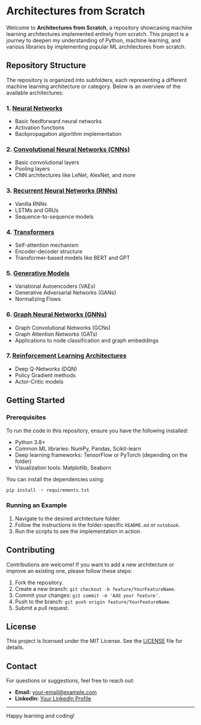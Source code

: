 # Architectures from Scratch

Welcome to **Architectures from Scratch**, a repository showcasing machine learning architectures implemented entirely from scratch. This project is a journey to deepen my understanding of Python, machine learning, and various libraries by implementing popular ML architectures from scratch.

## Repository Structure

The repository is organized into subfolders, each representing a different machine learning architecture or category. Below is an overview of the available architectures:

### 1. [Neural Networks](./neural_networks/)
- Basic feedforward neural networks
- Activation functions
- Backpropagation algorithm implementation

### 2. [Convolutional Neural Networks (CNNs)](./cnns/)
- Basic convolutional layers
- Pooling layers
- CNN architectures like LeNet, AlexNet, and more

### 3. [Recurrent Neural Networks (RNNs)](./rnns/)
- Vanilla RNNs
- LSTMs and GRUs
- Sequence-to-sequence models

### 4. [Transformers](./transformers/)
- Self-attention mechanism
- Encoder-decoder structure
- Transformer-based models like BERT and GPT

### 5. [Generative Models](./generative_models/)
- Variational Autoencoders (VAEs)
- Generative Adversarial Networks (GANs)
- Normalizing Flows

### 6. [Graph Neural Networks (GNNs)](./gnns/)
- Graph Convolutional Networks (GCNs)
- Graph Attention Networks (GATs)
- Applications to node classification and graph embeddings

### 7. [Reinforcement Learning Architectures](./reinforcement_learning/)
- Deep Q-Networks (DQN)
- Policy Gradient methods
- Actor-Critic models

## Getting Started

### Prerequisites

To run the code in this repository, ensure you have the following installed:

- Python 3.8+
- Common ML libraries: NumPy, Pandas, Scikit-learn
- Deep learning frameworks: TensorFlow or PyTorch (depending on the folder)
- Visualization tools: Matplotlib, Seaborn

You can install the dependencies using:
```bash
pip install -r requirements.txt
```

### Running an Example
1. Navigate to the desired architecture folder.
2. Follow the instructions in the folder-specific `README.md` or `notebook`.
3. Run the scripts to see the implementation in action.

## Contributing
Contributions are welcome! If you want to add a new architecture or improve an existing one, please follow these steps:

1. Fork the repository.
2. Create a new branch: `git checkout -b feature/YourFeatureName`.
3. Commit your changes: `git commit -m 'Add your feature'`.
4. Push to the branch: `git push origin feature/YourFeatureName`.
5. Submit a pull request.

## License
This project is licensed under the MIT License. See the [LICENSE](./LICENSE) file for details.

## Contact
For questions or suggestions, feel free to reach out:
- **Email:** your-email@example.com
- **LinkedIn:** [Your LinkedIn Profile](https://linkedin.com/in/your-profile)

---

Happy learning and coding!
